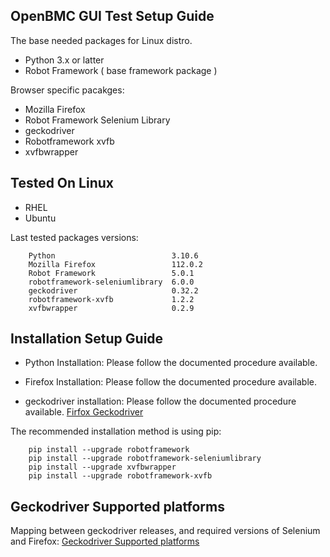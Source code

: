 ## OpenBMC GUI Test Setup Guide

The base needed packages for Linux distro.

- Python 3.x or latter
- Robot Framework ( base framework package )

Browser specific pacakges:

- Mozilla Firefox
- Robot Framework Selenium Library
- geckodriver
- Robotframework xvfb
- xvfbwrapper

## Tested On Linux

- RHEL
- Ubuntu

Last tested packages versions:

```
    Python                          3.10.6
    Mozilla Firefox                 112.0.2
    Robot Framework                 5.0.1
    robotframework-seleniumlibrary  6.0.0
    geckodriver                     0.32.2
    robotframework-xvfb             1.2.2
    xvfbwrapper                     0.2.9
```

## Installation Setup Guide

- Python Installation: Please follow the documented procedure available.

- Firefox Installation: Please follow the documented procedure available.

- geckodriver installation: Please follow the documented procedure available.
  [Firfox Geckodriver](https://github.com/mozilla/geckodriver/releases)

The recommended installation method is using pip:

```
    pip install --upgrade robotframework
    pip install --upgrade robotframework-seleniumlibrary
    pip install --upgrade xvfbwrapper
    pip install --upgrade robotframework-xvfb
```

## Geckodriver Supported platforms

Mapping between geckodriver releases, and required versions of Selenium and Firefox:
[Geckodriver Supported platforms](https://firefox-source-docs.mozilla.org/testing/geckodriver/Support.html#supported-platforms)

